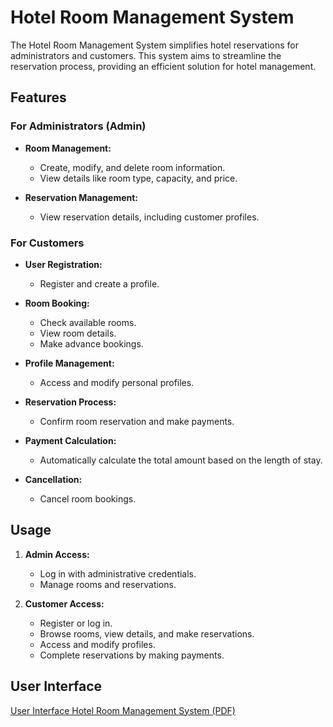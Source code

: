 # Hotel Room Management System

The Hotel Room Management System simplifies hotel reservations for administrators and customers. This system aims to streamline the reservation process, providing an efficient solution for hotel management.

## Features

### For Administrators (Admin)

- **Room Management:**
  - Create, modify, and delete room information.
  - View details like room type, capacity, and price.

- **Reservation Management:**
  - View reservation details, including customer profiles.

### For Customers

- **User Registration:**
  - Register and create a profile.

- **Room Booking:**
  - Check available rooms.
  - View room details.
  - Make advance bookings.

- **Profile Management:**
  - Access and modify personal profiles.

- **Reservation Process:**
  - Confirm room reservation and make payments.

- **Payment Calculation:**
  - Automatically calculate the total amount based on the length of stay.

- **Cancellation:**
  - Cancel room bookings.

## Usage

1. **Admin Access:**
   - Log in with administrative credentials.
   - Manage rooms and reservations.

2. **Customer Access:**
   - Register or log in.
   - Browse rooms, view details, and make reservations.
   - Access and modify profiles.
   - Complete reservations by making payments.

## User Interface

[User Interface Hotel Room Management System (PDF)](User%20Interface%20Hotel%20Room%20Management%20System.pdf)
